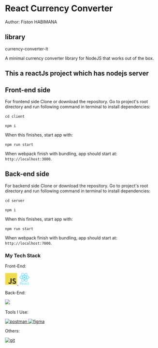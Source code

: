 # React Currency Converter

Author: Fiston HABIMANA

## library

currency-converter-lt

A minimal currency converter library for NodeJS that works out of the box.

## This a reactJs project which has nodejs server 

## Front-end side

For frontend side Clone or download the repository.
Go to project's root directory and run following command in terminal to install dependencies:

`cd client`

`npm i`

When this finishes, start app with:

`npm run start`

When webpack finish with bundling, app should start at: `http://localhost:3000`.

## Back-end side

For backend side Clone or download the repository.
Go to project's root directory and run following command in terminal to install dependencies:

`cd server`

`npm i`

When this finishes, start app with:

`npm run start`

When webpack finish with bundling, app should start at: `http://localhost:7000`.


### My Tech Stack

Front-End:

<a href="https://developer.mozilla.org/en-US/docs/Web/JavaScript" target="_blank"> <img src="https://raw.githubusercontent.com/devicons/devicon/master/icons/javascript/javascript-original.svg" alt="javascript" width="40" height="40"/>
</a>
<a href="https://reactjs.org/" target="_blank"> <img src="https://raw.githubusercontent.com/devicons/devicon/master/icons/react/react-original-wordmark.svg" alt="react" width="40" height="40"/> </a>


Back-End:

<a href="https://cdnlogo.com/logo/nodejs_42584.html"><img src="https://cdn.cdnlogo.com/logos/n/22/nodejs.svg"></a>

Tools I Use:

<a href="https://postman.com" target="_blank"> <img src="https://www.vectorlogo.zone/logos/getpostman/getpostman-icon.svg" alt="postman" width="40" height="40"/> </a>
<a href="https://www.figma.com/" target="_blank"> <img src="https://www.vectorlogo.zone/logos/figma/figma-icon.svg" alt="figma" width="40" height="40"/> </a>

Others:

<a href="https://git-scm.com/" target="_blank"> <img src="https://www.vectorlogo.zone/logos/git-scm/git-scm-icon.svg" alt="git" width="40" height="40"/> </a>
